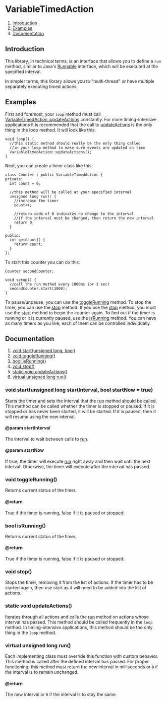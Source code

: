 # VariableTimedAction

1. [Introduction](#introduction)
2. [Examples](#examples)
3. [Documentation](#documentation)

## Introduction
This library, in technical terms, is an interface that allows you to define a `run` method, similar to Java's [Runnable](https://docs.oracle.com/javase/7/docs/api/java/lang/Runnable.html) interface, which will be executed at the specified interval.

In simpler terms, this library allows you to "multi-thread" or have multiple separately executing timed actions.

## Examples
First and foremost, your `loop` method must call [VariableTimedAction::updateActions](#static-void-updateActions) constantly. For more timing-intensive applications it is recommended that the call to [updateActions](#static-void-updateActions) is the only thing in the loop method. It will look like this:

```
void loop() {
  //this static method should really be the only thing called
  //in your loop method to make sure events are updated on time
  VariableTimedAction::updateActions();
}
```

Next, you can create a timer class like this:

```
class Counter : public VariableTimedAction {
private:
  int count = 0;

  //this method will be called at your specified interval
  unsigned long run() {
    //increase the timer
    count++;

    //return code of 0 indicates no change to the interval
    //if the interval must be changed, then return the new interval
    return 0;
  }

public:
  int getCount() {
    return count;
  }
};
```

To start this counter you can do this:

```
Counter secondCounter;

void setup() {
  //call the run method every 1000ms (or 1 sec)
  secondCounter.start(1000);
}
```

To pause/unpause, you can use the [toggleRunning](#void-toggleRunning) method. To stop the timer, you can use the [stop](#void-stop) method. If you use the [stop](#void-stop) method, you must use the [start](#void-startunsigned-long-startInterval,-bool-startNow--true) method to begin the counter again. To find out if the timer is running or it is currently paused, use the [isRunning](#bool-isRunning) method. You can have as many timers as you like; each of them can be controlled individually.

## Documentation

1. [void start(unsigned long, bool)](#void-startunsigned-long-startInterval,-bool-startNow--true)
2. [void toggleRunning()](#void-toggleRunning)
3. [bool isRunning()](#bool-isRunning)
4. [void stop()](#void-stop)
5. [static void updateActions()](#static-void-updateActions)
6. [virtual unsigned long run()](#virtual-unsigned-long-run)

### void start(unsigned long startInterval, bool startNow = true)
Starts the timer and sets the interval that the [run](#virtual-unsigned-long-run) method should be called. 
This method can be called whether the timer is stopped or paused. If it is stopped or has never been started, it will be started. If it is paused, then it will resume using the new interval.
#### @param startInterval
The interval to wait between calls to [run](#virtual-unsigned-long-run). 
#### @param startNow
If true, the timer will execute [run](#virtual-unsigned-long-run) right away and then wait until the next interval. Otherwise, the timer will execute after the interval has passed. 

### void toggleRunning()
Returns current status of the timer.
#### @return
True if the timer is running, false if it is paused or stopped.

### bool isRunning()
Returns current status of the timer. 
#### @return
True if the timer is running, false if it is paused or stopped. 

### void stop()
Stops the timer, removing it from the list of actions. 
If the timer has to be started again, then use start as it will need to be added into the list of actions. 

### static void updateActions()
Iterates through all actions and calls the [run](#virtual-unsigned-long-run) method on actions whose interval has passed. 
This method should be called frequently in the `loop` method. In timing-intensive applications, this method should be the only thing in the `loop` method. 

### virtual unsigned long run()
Each implementing class must override this function with custom behavior.
This method is called after the defined interval has passed. For proper functioning, this method must return the new interval in milliseconds or `0` if the interval is to remain unchanged.
#### @return
The new interval or `0` if the interval is to stay the same.
